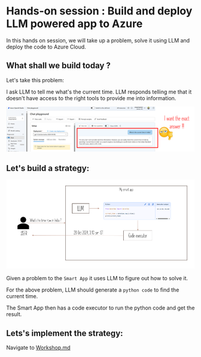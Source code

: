 # Hands-on session : Build and deploy LLM powered app to Azure

In this hands on session, we will take up a problem, solve it using LLM and deploy the code to Azure Cloud.


## What shall we build today ?
Let's take this problem:

I ask LLM to tell me what's the current time.
LLM responds telling me that it doesn't have access to the right tools to provide me into information.

![Problem](images/Problem.png)

## Let's build a strategy:
![Strategy](images/Strategy.png)

Given a problem to the `Smart App` it uses LLM to figure out how to solve it.

For the above problem, LLM should generate a `python code` to find the current time.

The Smart App then has a code executor to run the python code and get the result.

## Lets's implement the strategy:
Navigate to [Workshop.md](workshop/Workshop.md) 